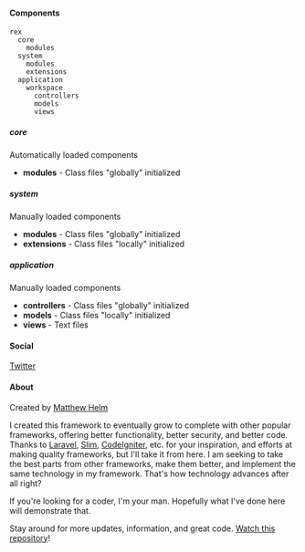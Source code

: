 #### Components
    rex
      core
        modules
      system
        modules
        extensions
      application
        workspace
          controllers
          models
          views

##### core
Automatically loaded components

* **modules** - Class files "globally" initialized

##### system
Manually loaded components

* **modules** - Class files "globally" initialized
* **extensions** - Class files "locally" initialized

##### application
Manually loaded components

* **controllers** - Class files "globally" initialized
* **models** - Class files "locally" initialized
* **views** - Text files

#### Social
[Twitter](http://twitter.com/rexframework)

#### About
Created by [Matthew Helm](http://twitter.com/mtthlm)

I created this framework to eventually grow to complete with other popular frameworks, offering better functionality, better security, and better code.  Thanks to [Laravel](http://laravel.com), [Slim](http://slimframework.com), [CodeIgniter](http://codeigniter.com), etc. for your inspiration, and efforts at making quality frameworks, but I'll take it from here.  I am seeking to take the best parts from other frameworks, make them better, and implement the same technology in my framework.  That's how technology advances after all right?

If you're looking for a coder, I'm your man.  Hopefully what I've done here will demonstrate that.

Stay around for more updates, information, and great code.  [Watch this repository](http://github.com/mtthlm/rex/toggle_watch)!